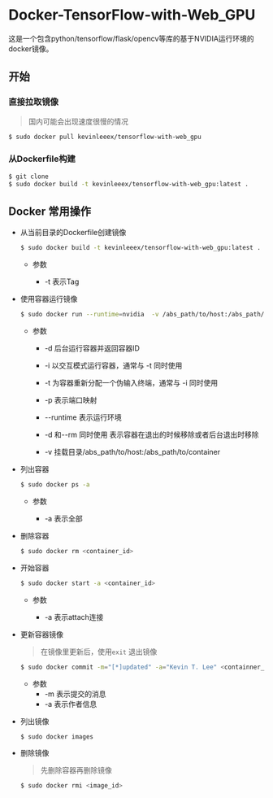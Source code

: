 # Docker-TensorFlow-with-Web_GPU

这是一个包含python/tensorflow/flask/opencv等库的基于NVIDIA运行环境的docker镜像。



## 开始

### 直接拉取镜像

> 国内可能会出现速度很慢的情况

```bash
$ sudo docker pull kevinleeex/tensorflow-with-web_gpu
```

### 从Dockerfile构建

```bash
$ git clone 
$ sudo docker build -t kevinleeex/tensorflow-with-web_gpu:latest .
```



## Docker 常用操作

- 从当前目录的Dockerfile创建镜像

  ```bash
  $ sudo docker build -t kevinleeex/tensorflow-with-web_gpu:latest .
  ```

  - 参数

    - -t 表示Tag

- 使用容器运行镜像

  ```bash
  $ sudo docker run --runtime=nvidia  -v /abs_path/to/host:/abs_path/to/container -it -p 5000:5000 kevinleeex/tensorflow-with-web_gpu /bin/bash
  ```

  - 参数
    - -d 后台运行容器并返回容器ID

    - -i 以交互模式运行容器，通常与 -t 同时使用 

    - -t 为容器重新分配一个伪输入终端，通常与 -i 同时使用

    - -p 表示端口映射

    - --runtime 表示运行环境

    - -d 和--rm 同时使用 表示容器在退出的时候移除或者后台退出时移除

    - -v 挂载目录/abs_path/to/host:/abs_path/to/container

- 列出容器

  ```bash
  $ sudo docker ps -a
  ```

  - 参数

    - -a 表示全部

- 删除容器

  ```bash
  $ sudo docker rm <container_id>
  ```

- 开始容器

  ```bash
  $ sudo docker start -a <container_id>
  ```

  - 参数

    - -a 表示attach连接



- 更新容器镜像

  > 在镜像里更新后，使用```exit``` 退出镜像

  ```bash
  $ sudo docker commit -m="[*]updated" -a="Kevin T. Lee" <containner_id> kevinleeex/tensorflow-with-web_gpu:v2
  ```

  - 参数
    - -m 表示提交的消息
    - -a 表示作者信息

-  列出镜像

   ```bash
   $ sudo docker images
   ```

-  删除镜像

   > 先删除容器再删除镜像

   ```bash
   $ sudo docker rmi <image_id>
   ```



